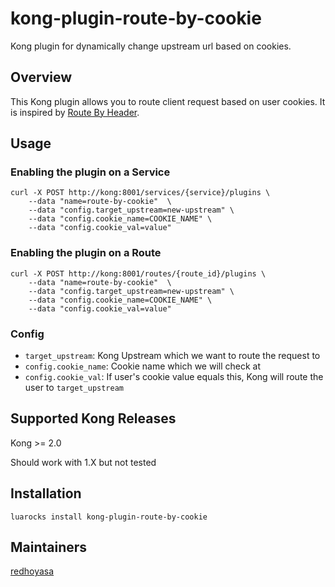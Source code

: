 # kong-plugin-route-by-cookie
Kong plugin for dynamically change upstream url based on cookies.

## Overview

This Kong plugin allows you to route client request based on user cookies. It is inspired by [Route By Header](https://docs.konghq.com/hub/kong-inc/route-by-header/).

## Usage

### Enabling the plugin on a Service

```
curl -X POST http://kong:8001/services/{service}/plugins \
    --data "name=route-by-cookie"  \
    --data "config.target_upstream=new-upstream" \
    --data "config.cookie_name=COOKIE_NAME" \
    --data "config.cookie_val=value"
```

### Enabling the plugin on a Route

```
curl -X POST http://kong:8001/routes/{route_id}/plugins \
    --data "name=route-by-cookie"  \
    --data "config.target_upstream=new-upstream" \
    --data "config.cookie_name=COOKIE_NAME" \
    --data "config.cookie_val=value"
```

### Config

- `target_upstream`: Kong Upstream which we want to route the request to
- `config.cookie_name`: Cookie name which we will check at
- `config.cookie_val`: If user's cookie value equals this, Kong will route the user to `target_upstream`

## Supported Kong Releases

Kong >= 2.0

Should work with 1.X but not tested

## Installation

```
luarocks install kong-plugin-route-by-cookie
```

## Maintainers

[redhoyasa](https://github.com/redhoyasa)
